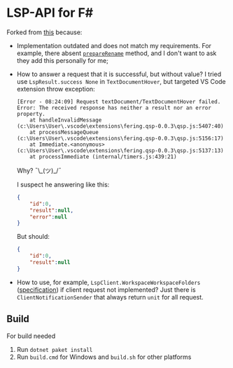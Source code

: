 # LSP-API for F#

Forked from [this](https://github.com/fsharp/FsAutoComplete/blob/0ab77c9e471b6d5a2f8edae818c28e36ca4578d1/src/LanguageServerProtocol/LanguageServerProtocol.fs) because:
* Implementation outdated and does not match my requirements. For example, there absent [`prepareRename`](https://microsoft.github.io/language-server-protocol/specifications/specification-3-15/#textDocument_prepareRename) method, and I don't want to ask they add this personally for me;
* How to answer a request that it is successful, but without value? I tried use `LspResult.success None` in `TextDocumentHover`, but targeted VS Code extension throw exception:
    ```
    [Error - 08:24:09] Request textDocument/TextDocumentHover failed.
    Error: The received response has neither a result nor an error property.
    	at handleInvalidMessage (c:\Users\User\.vscode\extensions\fering.qsp-0.0.3\qsp.js:5407:40)
    	at processMessageQueue (c:\Users\User\.vscode\extensions\fering.qsp-0.0.3\qsp.js:5156:17)
    	at Immediate.<anonymous> (c:\Users\User\.vscode\extensions\fering.qsp-0.0.3\qsp.js:5137:13)
    	at processImmediate (internal/timers.js:439:21)
    ```
    Why? ¯\\\_(ツ)\_/¯
    
    I suspect he answering like this:
    ```json
    {
	    "id":0,
	    "result":null,
        "error":null
    }
    ```
    But should:
    ```json
    {
	    "id":0,
	    "result":null
    }
    ```
* How to use, for example, `LspClient.WorkspaceWorkspaceFolders` ([specification](https://microsoft.github.io/language-server-protocol/specifications/specification-3-15/#workspace_workspaceFolders)) if client request not implemented? Just there is `ClientNotificationSender` that always return `unit` for all request.

## Build
For build needed 
1. Run `dotnet paket install`
2. Run `build.cmd` for Windows and `build.sh` for other platforms